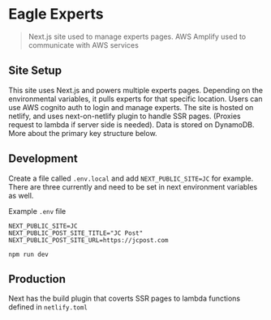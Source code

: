 # Eagle Experts

> Next.js site used to manage experts pages. AWS Amplify used to communicate with AWS services

## Site Setup

This site uses Next.js and powers multiple experts pages. Depending on the environmental variables, it pulls
experts for that specific location. Users can use AWS cognito auth to login and manage experts. The site is
hosted on netlify, and uses next-on-netlify plugin to handle SSR pages. (Proxies request to lambda if server side is needed).
Data is stored on DynamoDB. More about the primary key structure below.

## Development

Create a file called `.env.local` and add `NEXT_PUBLIC_SITE=JC` for example. There are three currently and need to be set in next environment variables as well.

Example `.env` file

```
NEXT_PUBLIC_SITE=JC
NEXT_PUBLIC_POST_SITE_TITLE="JC Post"
NEXT_PUBLIC_POST_SITE_URL=https://jcpost.com
```

`npm run dev`

## Production

Next has the build plugin that coverts SSR pages to lambda functions defined in `netlify.toml`
